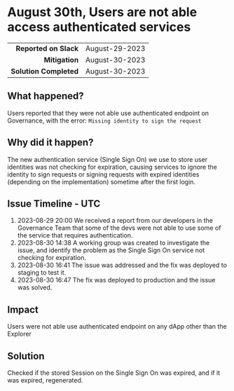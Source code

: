 # August 30th, Users are not able access authenticated services

|                          |             |
| -----------------------: | :---------- |
|    **Reported on Slack** | August-29-2023 |
|           **Mitigation** | August-30-2023 |
|   **Solution Completed** | August-30-2023 |

## What happened?

Users reported that they were not able use authenticated endpoint on Governance, with the error: `Missing identity to sign the request`

## Why did it happen?

The new authentication service (Single Sign On) we use to store user identities was not checking for expiration, causing services to ignore the identity to sign requests or signing requests with expired identities (depending on the implementation) sometime after the first login.

## Issue Timeline - UTC

1. 2023-08-29 20:00 We received a report from our developers in the Governance Team that some of the devs were not able to use some of the service that requires authentication.
2. 2023-08-30 14:38 A working group was created to investigate the issue, and identify the problem as the Single Sign On service not checking for expiration.
3. 2023-08-30 16:41 The issue was addressed and the fix was deployed to staging to test it.
4. 2023-08-30 16:47 The fix was deployed to production and the issue was solved.

## Impact

Users were not able use authenticated endpoint on any dApp other than the Explorer

## Solution

Checked if the stored Session on the Single Sign On was expired, and if it was expired, regenerated.
